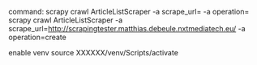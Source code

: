 command:
scrapy crawl ArticleListScraper -a scrape_url=  -a operation=
scrapy crawl ArticleListScraper -a scrape_url=http://scrapingtester.matthias.debeule.nxtmediatech.eu/ -a operation=create

enable venv
source XXXXXX/venv/Scripts/activate
